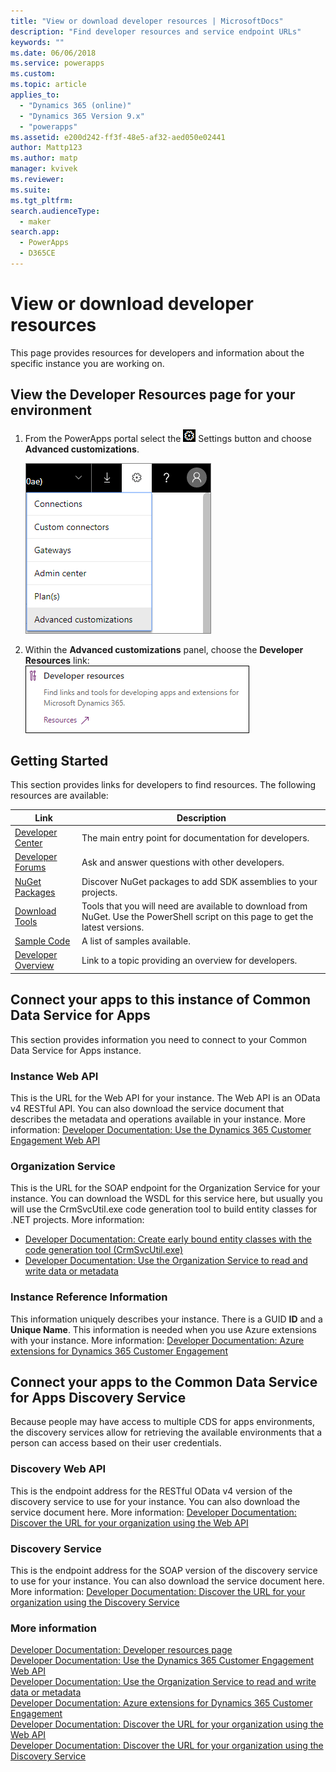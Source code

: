 ```yaml
---
title: "View or download developer resources | MicrosoftDocs"
description: "Find developer resources and service endpoint URLs"
keywords: ""
ms.date: 06/06/2018
ms.service: powerapps
ms.custom: 
ms.topic: article
applies_to: 
  - "Dynamics 365 (online)"
  - "Dynamics 365 Version 9.x"
  - "powerapps"
ms.assetid: e200d242-ff3f-48e5-af32-aed050e02441
author: Mattp123
ms.author: matp
manager: kvivek
ms.reviewer: 
ms.suite: 
ms.tgt_pltfrm: 
search.audienceType: 
  - maker
search.app: 
  - PowerApps
  - D365CE
---
```

<!-- TODO: The Developer Resources page have to be updated to match this page -->

# View or download developer resources

This page provides resources for developers and information about the specific instance you are working on. 

## View the Developer Resources page for your environment

1. From the PowerApps portal select the ![Settings Button](../../administrator/media/settings-button-nav-bar.png) Settings button and choose **Advanced customizations**.

    ![Advanced Customizations](media/advanced-customizations-menu.png)

1. Within the **Advanced customizations** panel, choose the **Developer Resources** link:<br />![Developer Resources Link](media/developer-resources-link.png)

## Getting Started 

This section provides links for developers to find resources. The following resources are available:


|Link |Description|
|---------|---------|
|[Developer Center](https://go.microsoft.com/fwlink/?LinkId=551006)|The main entry point for documentation for developers.|
|[Developer Forums](https://go.microsoft.com/fwlink/?LinkId=550993)|Ask and answer questions with other developers.|
|[NuGet Packages](https://go.microsoft.com/fwlink/?LinkId=550994)|Discover NuGet packages to add SDK assemblies to your projects.|
|[Download Tools](https://go.microsoft.com/fwlink/?LinkID=512122)|Tools that you will need are available to download from NuGet. Use the PowerShell script on this page to get the latest versions.|
|[Sample Code](https://go.microsoft.com/fwlink/?LinkId=553007)|A list of samples available.|
|[Developer Overview](https://go.microsoft.com/fwlink/?LinkId=550995)|Link to a topic providing an overview for developers.|

<!-- TODO update 512122 to go to https://docs.microsoft.com/dynamics365/customer-engagement/developer/download-tools-nuget -->


## Connect your apps to this instance of Common Data Service for Apps

This section provides information you need to connect to your Common Data Service for Apps instance.

### Instance Web API

This is the URL for the Web API for your instance. The Web API is an OData v4 RESTful API. You can also download the service document that describes the metadata and operations available in your instance. More information: [Developer Documentation: Use the Dynamics 365 Customer Engagement Web API](/dynamics365/customer-engagement/developer/use-microsoft-dynamics-365-web-api)

### Organization Service

This is the URL for the SOAP endpoint for the Organization Service for your instance.
You can download the WSDL for this service here, but usually you will use the CrmSvcUtil.exe code generation tool to build entity classes for .NET projects. More information: 
- [Developer Documentation: Create early bound entity classes with the code generation tool (CrmSvcUtil.exe)](/dynamics365/customer-engagement/developer/org-service/create-early-bound-entity-classes-code-generation-tool)
- [Developer Documentation: Use the Organization Service to read and write data or metadata](/dynamics365/customer-engagement/developer/org-service/use-organization-service-read-write-data-metadata)

### Instance Reference Information

This information uniquely describes your instance. There is a GUID **ID** and a **Unique Name**.
This information is needed when you use Azure extensions with your instance.
More information: [Developer Documentation: Azure extensions for Dynamics 365 Customer Engagement](/dynamics365/customer-engagement/developer/azure-extensions)

## Connect your apps to the Common Data Service for Apps Discovery Service

Because people may have access to multiple CDS for apps environments, the discovery services allow for retrieving the available environments that a person can access based on their user credentials.

### Discovery Web API

This is the endpoint address for the RESTful OData v4 version of the discovery service to use for your instance. You can also download the service document here.
More information: [Developer Documentation: Discover the URL for your organization using the Web API](/dynamics365/customer-engagement/developer/webapi/discover-url-organization-web-api)


### Discovery Service

This is the endpoint address for the SOAP version of the discovery service to use for your instance. You can also download the service document here.
More information: [Developer Documentation: Discover the URL for your organization using the Discovery Service](/dynamics365/customer-engagement/developer/org-service/discover-url-organization-organization-service)
  
### More information

[Developer Documentation: Developer resources page](/dynamics365/customer-engagement/developer/developer-resources-page)<br />
[Developer Documentation: Use the Dynamics 365 Customer Engagement Web API](/dynamics365/customer-engagement/developer/use-microsoft-dynamics-365-web-api)<br />
[Developer Documentation: Use the Organization Service to read and write data or metadata](/dynamics365/customer-engagement/developer/org-service/use-organization-service-read-write-data-metadata)<br />
[Developer Documentation: Azure extensions for Dynamics 365 Customer Engagement](/dynamics365/customer-engagement/developer/azure-extensions)<br />
[Developer Documentation: Discover the URL for your organization using the Web API](/dynamics365/customer-engagement/developer/webapi/discover-url-organization-web-api)<br />
[Developer Documentation: Discover the URL for your organization using the Discovery Service](/dynamics365/customer-engagement/developer/org-service/discover-url-organization-organization-service)
  


